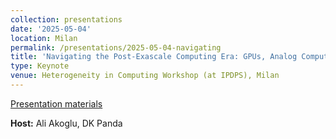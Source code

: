 ```yaml
---
collection: presentations
date: '2025-05-04'
location: Milan
permalink: /presentations/2025-05-04-navigating
title: 'Navigating the Post-Exascale Computing Era: GPUs, Analog Computing, and AI'
type: Keynote
venue: Heterogeneity in Computing Workshop (at IPDPS), Milan
---
```


[Presentation materials](https://hcw-ipdps.org/)


**Host:** Ali Akoglu, DK Panda